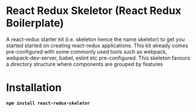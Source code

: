 # React Redux Skeletor (React Redux Boilerplate)
A react-redux starter kit (i.e. skeleton hence the name skeletor) to get you started started on creating react-redux applications. 
This kit already comes pre-configured with some commonly used tools such as webpack, webpack-dev-server, babel, eslint etc pre-configured. 
This skeleton favours a directory structure where components are grouped by features

# Installation
**`npm install react-redux-skeletor`**